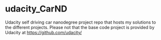 # udacity_CarND
Udacity self driving car nanodegree project repo that hosts my solutions to the different projects. Please not that the base code project is provided by Udacity at https://github.com/udacity/
